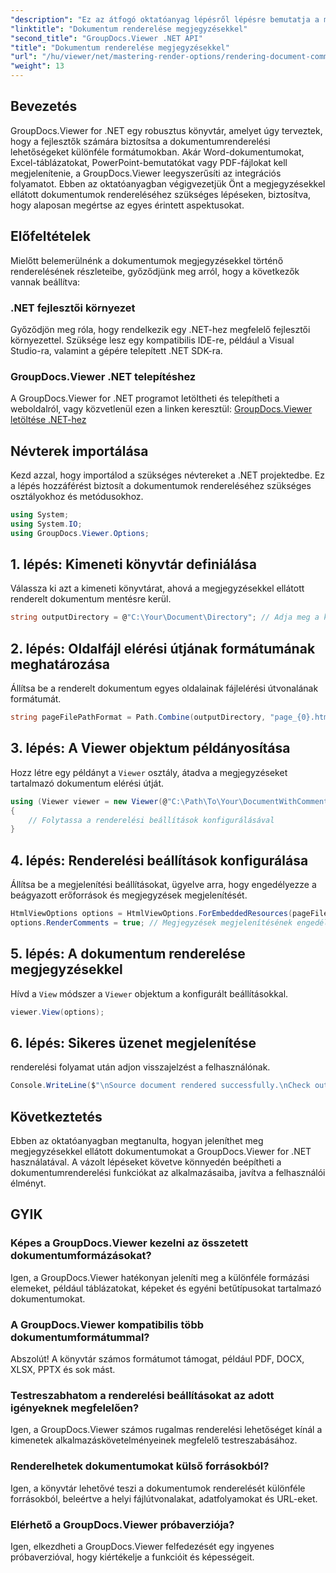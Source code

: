 ```yaml
---
"description": "Ez az átfogó oktatóanyag lépésről lépésre bemutatja a megjegyzéseket tartalmazó dokumentumok renderelését .NET alkalmazásokban a GroupDocs.Viewer könyvtár használatával."
"linktitle": "Dokumentum renderelése megjegyzésekkel"
"second_title": "GroupDocs.Viewer .NET API"
"title": "Dokumentum renderelése megjegyzésekkel"
"url": "/hu/viewer/net/mastering-render-options/rendering-document-comments/"
"weight": 13
---
```


## Bevezetés

GroupDocs.Viewer for .NET egy robusztus könyvtár, amelyet úgy terveztek, hogy a fejlesztők számára biztosítsa a dokumentumrenderelési lehetőségeket különféle formátumokban. Akár Word-dokumentumokat, Excel-táblázatokat, PowerPoint-bemutatókat vagy PDF-fájlokat kell megjelenítenie, a GroupDocs.Viewer leegyszerűsíti az integrációs folyamatot. Ebben az oktatóanyagban végigvezetjük Önt a megjegyzésekkel ellátott dokumentumok rendereléséhez szükséges lépéseken, biztosítva, hogy alaposan megértse az egyes érintett aspektusokat.

## Előfeltételek
Mielőtt belemerülnénk a dokumentumok megjegyzésekkel történő renderelésének részleteibe, győződjünk meg arról, hogy a következők vannak beállítva:

### .NET fejlesztői környezet
Győződjön meg róla, hogy rendelkezik egy .NET-hez megfelelő fejlesztői környezettel. Szüksége lesz egy kompatibilis IDE-re, például a Visual Studio-ra, valamint a gépére telepített .NET SDK-ra.

### GroupDocs.Viewer .NET telepítéshez
A GroupDocs.Viewer for .NET programot letöltheti és telepítheti a weboldalról, vagy közvetlenül ezen a linken keresztül:
[GroupDocs.Viewer letöltése .NET-hez](https://releases.groupdocs.com/viewer/net/)

## Névterek importálása
Kezd azzal, hogy importálod a szükséges névtereket a .NET projektedbe. Ez a lépés hozzáférést biztosít a dokumentumok rendereléséhez szükséges osztályokhoz és metódusokhoz.

```csharp
using System;
using System.IO;
using GroupDocs.Viewer.Options;
```

## 1. lépés: Kimeneti könyvtár definiálása
Válassza ki azt a kimeneti könyvtárat, ahová a megjegyzésekkel ellátott renderelt dokumentum mentésre kerül.

```csharp
string outputDirectory = @"C:\Your\Document\Directory"; // Adja meg a könyvtár elérési útját
```

## 2. lépés: Oldalfájl elérési útjának formátumának meghatározása
Állítsa be a renderelt dokumentum egyes oldalainak fájlelérési útvonalának formátumát.

```csharp
string pageFilePathFormat = Path.Combine(outputDirectory, "page_{0}.html");
```

## 3. lépés: A Viewer objektum példányosítása
Hozz létre egy példányt a `Viewer` osztály, átadva a megjegyzéseket tartalmazó dokumentum elérési útját.

```csharp
using (Viewer viewer = new Viewer(@"C:\Path\To\Your\DocumentWithComments.docx"))
{
    // Folytassa a renderelési beállítások konfigurálásával
}
```

## 4. lépés: Renderelési beállítások konfigurálása
Állítsa be a megjelenítési beállításokat, ügyelve arra, hogy engedélyezze a beágyazott erőforrások és megjegyzések megjelenítését.

```csharp
HtmlViewOptions options = HtmlViewOptions.ForEmbeddedResources(pageFilePathFormat);
options.RenderComments = true; // Megjegyzések megjelenítésének engedélyezése
```

## 5. lépés: A dokumentum renderelése megjegyzésekkel
Hívd a `View` módszer a `Viewer` objektum a konfigurált beállításokkal.

```csharp
viewer.View(options);
```

## 6. lépés: Sikeres üzenet megjelenítése
renderelési folyamat után adjon visszajelzést a felhasználónak.

```csharp
Console.WriteLine($"\nSource document rendered successfully.\nCheck output in {outputDirectory}.");
```

## Következtetés
Ebben az oktatóanyagban megtanulta, hogyan jeleníthet meg megjegyzésekkel ellátott dokumentumokat a GroupDocs.Viewer for .NET használatával. A vázolt lépéseket követve könnyedén beépítheti a dokumentumrenderelési funkciókat az alkalmazásaiba, javítva a felhasználói élményt.

## GYIK

### Képes a GroupDocs.Viewer kezelni az összetett dokumentumformázásokat?
Igen, a GroupDocs.Viewer hatékonyan jeleníti meg a különféle formázási elemeket, például táblázatokat, képeket és egyéni betűtípusokat tartalmazó dokumentumokat.

### A GroupDocs.Viewer kompatibilis több dokumentumformátummal?
Abszolút! A könyvtár számos formátumot támogat, például PDF, DOCX, XLSX, PPTX és sok mást.

### Testreszabhatom a renderelési beállításokat az adott igényeknek megfelelően?
Igen, a GroupDocs.Viewer számos rugalmas renderelési lehetőséget kínál a kimenetek alkalmazáskövetelményeinek megfelelő testreszabásához.

### Renderelhetek dokumentumokat külső forrásokból?
Igen, a könyvtár lehetővé teszi a dokumentumok renderelését különféle forrásokból, beleértve a helyi fájlútvonalakat, adatfolyamokat és URL-eket.

### Elérhető a GroupDocs.Viewer próbaverziója?
Igen, elkezdheti a GroupDocs.Viewer felfedezését egy ingyenes próbaverzióval, hogy kiértékelje a funkcióit és képességeit.